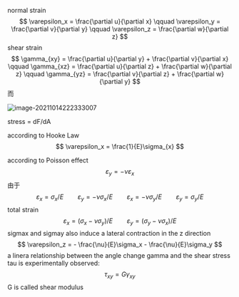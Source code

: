 

normal strain
$$
\varepsilon_x = \frac{\partial u}{\partial x} \qquad \varepsilon_y = \frac{\partial v}{\partial y} \qquad \varepsilon_z = \frac{\partial w}{\partial z}
$$
shear strain
$$
\gamma_{xy} = \frac{\partial u}{\partial y} + \frac{\partial v}{\partial x} \qquad \gamma_{xz} = \frac{\partial u}{\partial z} + \frac{\partial w}{\partial z} \qquad \gamma_{yz} = \frac{\partial v}{\partial z} + \frac{\partial w}{\partial y}
$$
而

![image-20211014222333007](C:\Users\acer\AppData\Roaming\Typora\typora-user-images\image-20211014222333007.png)

stress = dF/dA

according to Hooke Law
$$
\varepsilon_x = \frac{1}{E}\sigma_{x}
$$


according to Poisson effect
$$
\varepsilon_y = -\nu \varepsilon _x
$$
由于
$$
\varepsilon_x = \sigma_x/E \qquad \varepsilon_y = -\nu\sigma_x/E \qquad \varepsilon_x = -\nu \sigma_y/E \qquad \varepsilon_y = \sigma_y/E
$$
total strain
$$
\varepsilon_x = (\sigma_x - \nu \sigma_y)/E \qquad \varepsilon_y = (\sigma_y - \nu \sigma_x)/E
$$
sigmax and sigmay also induce a lateral contraction in the z direction
$$
\varepsilon_z = - \frac{\nu}{E}\sigma_x - \frac{\nu}{E}\sigma_y
$$
a linera relationship between the angle change gamma and the shear stress tau is experimentally observed:
$$
\tau_{xy} = G\gamma_{xy} 
$$
G is called shear modulus